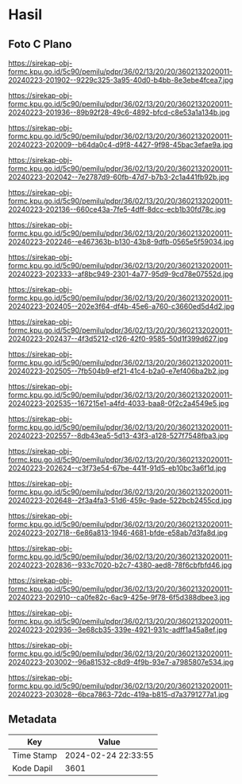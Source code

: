 # Hasil

## Foto C Plano

https://sirekap-obj-formc.kpu.go.id/5c90/pemilu/pdpr/36/02/13/20/20/3602132020011-20240223-201902--9229c325-3a95-40d0-b4bb-8e3ebe4fcea7.jpg

https://sirekap-obj-formc.kpu.go.id/5c90/pemilu/pdpr/36/02/13/20/20/3602132020011-20240223-201936--89b92f28-49c6-4892-bfcd-c8e53a1a134b.jpg

https://sirekap-obj-formc.kpu.go.id/5c90/pemilu/pdpr/36/02/13/20/20/3602132020011-20240223-202009--b64da0c4-d9f8-4427-9f98-45bac3efae9a.jpg

https://sirekap-obj-formc.kpu.go.id/5c90/pemilu/pdpr/36/02/13/20/20/3602132020011-20240223-202042--7e2787d9-60fb-47d7-b7b3-2c1a441fb92b.jpg

https://sirekap-obj-formc.kpu.go.id/5c90/pemilu/pdpr/36/02/13/20/20/3602132020011-20240223-202136--660ce43a-7fe5-4dff-8dcc-ecb1b30fd78c.jpg

https://sirekap-obj-formc.kpu.go.id/5c90/pemilu/pdpr/36/02/13/20/20/3602132020011-20240223-202246--e467363b-b130-43b8-9dfb-0565e5f59034.jpg

https://sirekap-obj-formc.kpu.go.id/5c90/pemilu/pdpr/36/02/13/20/20/3602132020011-20240223-202333--af8bc949-2301-4a77-95d9-9cd78e07552d.jpg

https://sirekap-obj-formc.kpu.go.id/5c90/pemilu/pdpr/36/02/13/20/20/3602132020011-20240223-202405--202e3f64-df4b-45e6-a760-c3660ed5d4d2.jpg

https://sirekap-obj-formc.kpu.go.id/5c90/pemilu/pdpr/36/02/13/20/20/3602132020011-20240223-202437--4f3d5212-c126-42f0-9585-50d1f399d627.jpg

https://sirekap-obj-formc.kpu.go.id/5c90/pemilu/pdpr/36/02/13/20/20/3602132020011-20240223-202505--7fb504b9-ef21-41c4-b2a0-e7ef406ba2b2.jpg

https://sirekap-obj-formc.kpu.go.id/5c90/pemilu/pdpr/36/02/13/20/20/3602132020011-20240223-202535--167215e1-a4fd-4033-baa8-0f2c2a4549e5.jpg

https://sirekap-obj-formc.kpu.go.id/5c90/pemilu/pdpr/36/02/13/20/20/3602132020011-20240223-202557--8db43ea5-5d13-43f3-a128-527f7548fba3.jpg

https://sirekap-obj-formc.kpu.go.id/5c90/pemilu/pdpr/36/02/13/20/20/3602132020011-20240223-202624--c3f73e54-67be-441f-91d5-eb10bc3a6f1d.jpg

https://sirekap-obj-formc.kpu.go.id/5c90/pemilu/pdpr/36/02/13/20/20/3602132020011-20240223-202648--2f3a4fa3-51d6-459c-9ade-522bcb2455cd.jpg

https://sirekap-obj-formc.kpu.go.id/5c90/pemilu/pdpr/36/02/13/20/20/3602132020011-20240223-202718--6e86a813-1946-4681-bfde-e58ab7d3fa8d.jpg

https://sirekap-obj-formc.kpu.go.id/5c90/pemilu/pdpr/36/02/13/20/20/3602132020011-20240223-202836--933c7020-b2c7-4380-aed8-78f6cbfbfd46.jpg

https://sirekap-obj-formc.kpu.go.id/5c90/pemilu/pdpr/36/02/13/20/20/3602132020011-20240223-202910--ca0fe82c-6ac9-425e-9f78-6f5d388dbee3.jpg

https://sirekap-obj-formc.kpu.go.id/5c90/pemilu/pdpr/36/02/13/20/20/3602132020011-20240223-202936--3e68cb35-339e-4921-931c-adff1a45a8ef.jpg

https://sirekap-obj-formc.kpu.go.id/5c90/pemilu/pdpr/36/02/13/20/20/3602132020011-20240223-203002--96a81532-c8d9-4f9b-93e7-a7985807e534.jpg

https://sirekap-obj-formc.kpu.go.id/5c90/pemilu/pdpr/36/02/13/20/20/3602132020011-20240223-203028--6bca7863-72dc-419a-b815-d7a3791277a1.jpg


## Metadata

| Key        | Value               |
| ---------- | ------------------- |
| Time Stamp | 2024-02-24 22:33:55 |
| Kode Dapil | 3601                |



